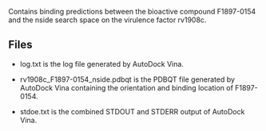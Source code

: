 Contains binding predictions between the bioactive compound F1897-0154 and the nside search space on the virulence factor rv1908c.

## Files

- log.txt is the log file generated by AutoDock Vina.

- rv1908c_F1897-0154_nside.pdbqt is the PDBQT file generated by AutoDock Vina containing the orientation and binding location of F1897-0154.

- stdoe.txt is the combined STDOUT and STDERR output of AutoDock Vina.

